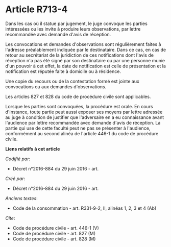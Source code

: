 # Article R713-4

Dans les cas où il statue par jugement, le juge convoque les parties intéressées ou les invite à produire leurs observations,
par lettre recommandée avec demande d'avis de réception. 

Les convocations et demandes d'observations sont régulièrement faites à l'adresse préalablement indiquée par le destinataire.
Dans ce cas, en cas de retour au secrétariat de la juridiction de ces notifications dont l'avis de réception n'a pas été
signé par son destinataire ou par une personne munie d'un pouvoir à cet effet, la date de notification est celle de
présentation et la notification est réputée faite à domicile ou à résidence. 

Une copie du recours ou de la contestation formé est jointe aux convocations ou aux demandes d'observations. 

Les articles 827 et 828 du code de procédure civile sont applicables. 

Lorsque les parties sont convoquées, la procédure est orale. En cours d'instance, toute partie peut aussi exposer ses moyens
par lettre adressée au juge à condition de justifier que l'adversaire en a eu connaissance avant l'audience par lettre
recommandée avec demande d'avis de réception. La partie qui use de cette faculté peut ne pas se présenter à l'audience,
conformément au second alinéa de l'article 446-1 du code de procédure civile.

**Liens relatifs à cet article**

_Codifié par_:

  - Décret n°2016-884 du 29 juin 2016 - art.

_Créé par_:

  - Décret n°2016-884 du 29 juin 2016 - art.

_Anciens textes_:

  - Code de la consommation - art. R331-9-2, II, alinéas 1, 2, 3 et 4 (Ab)

_Cite_:

  - Code de procédure civile - art. 446-1 (V)
  - Code de procédure civile - art. 827 (M)
  - Code de procédure civile - art. 828 (M)

